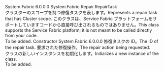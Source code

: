 <Type Name="ClusterRepairTask" FullName="System.Fabric.Repair.ClusterRepairTask">
  <TypeSignature Language="C#" Value="public sealed class ClusterRepairTask : System.Fabric.Repair.RepairTask" />
  <TypeSignature Language="ILAsm" Value=".class public auto ansi sealed beforefieldinit ClusterRepairTask extends System.Fabric.Repair.RepairTask" />
  <TypeSignature Language="DocId" Value="T:System.Fabric.Repair.ClusterRepairTask" />
  <TypeSignature Language="VB.NET" Value="Public NotInheritable Class ClusterRepairTask&#xA;Inherits RepairTask" />
  <TypeSignature Language="F#" Value="type ClusterRepairTask = class&#xA;    inherit RepairTask" />
  <AssemblyInfo>
    <AssemblyName>System.Fabric</AssemblyName>
    <AssemblyVersion>6.0.0.0</AssemblyVersion>
  </AssemblyInfo>
  <Base>
    <BaseTypeName>System.Fabric.Repair.RepairTask</BaseTypeName>
  </Base>
  <Interfaces />
  <Docs>
    <summary>
      <para><span data-ttu-id="e5f67-101">クラスターのスコープを持つ修復タスクを表します。</span><span class="sxs-lookup"><span data-stu-id="e5f67-101">Represents a repair task that has Cluster scope.</span></span></para>
      <para><span data-ttu-id="e5f67-102">このクラスは、Service Fabric プラットフォームをサポートしていますコードから直接呼び出されるものではありません。</span><span class="sxs-lookup"><span data-stu-id="e5f67-102">This class supports the Service Fabric platform; it is not meant to be called directly from your code.</span></span></para>
    </summary>
    <remarks>To be added.</remarks>
  </Docs>
  <Members>
    <Member MemberName=".ctor">
      <MemberSignature Language="C#" Value="public ClusterRepairTask (string taskId, string action);" />
      <MemberSignature Language="ILAsm" Value=".method public hidebysig specialname rtspecialname instance void .ctor(string taskId, string action) cil managed" />
      <MemberSignature Language="DocId" Value="M:System.Fabric.Repair.ClusterRepairTask.#ctor(System.String,System.String)" />
      <MemberSignature Language="VB.NET" Value="Public Sub New (taskId As String, action As String)" />
      <MemberSignature Language="F#" Value="new System.Fabric.Repair.ClusterRepairTask : string * string -&gt; System.Fabric.Repair.ClusterRepairTask" Usage="new System.Fabric.Repair.ClusterRepairTask (taskId, action)" />
      <MemberType>Constructor</MemberType>
      <AssemblyInfo>
        <AssemblyName>System.Fabric</AssemblyName>
        <AssemblyVersion>6.0.0.0</AssemblyVersion>
      </AssemblyInfo>
      <Parameters>
        <Parameter Name="taskId" Type="System.String" />
        <Parameter Name="action" Type="System.String" />
      </Parameters>
      <Docs>
        <param name="taskId">
          <para><span data-ttu-id="e5f67-103">修復タスクの ID。</span><span class="sxs-lookup"><span data-stu-id="e5f67-103">The ID of the repair task.</span></span></para>
        </param>
        <param name="action">
          <para><span data-ttu-id="e5f67-104">要求された修復操作。</span><span class="sxs-lookup"><span data-stu-id="e5f67-104">The repair action being requested.</span></span></para>
        </param>
        <summary>
          <para><span data-ttu-id="e5f67-105"><see cref="T:System.Fabric.Repair.ClusterRepairTask" /> クラスの新しいインスタンスを初期化します。</span><span class="sxs-lookup"><span data-stu-id="e5f67-105">Initializes a new instance of the <see cref="T:System.Fabric.Repair.ClusterRepairTask" /> class.</span></span></para>
        </summary>
        <remarks>To be added.</remarks>
      </Docs>
    </Member>
  </Members>
</Type>